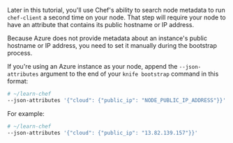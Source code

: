 Later in this tutorial, you'll use Chef's ability to search node metadata to run `chef-client` a second time on your node. That step will require your node to have an attribute that contains its public hostname or IP address.

Because Azure does not provide metadata about an instance's public hostname or IP address, you need to set it manually during the bootstrap process.

If you're using an Azure instance as your node, append the `--json-attributes` argument to the end of your `knife bootstrap` command in this format:

```bash
# ~/learn-chef
--json-attributes '{"cloud": {"public_ip": "NODE_PUBLIC_IP_ADDRESS"}}'
```

For example:

```bash
# ~/learn-chef
--json-attributes '{"cloud": {"public_ip": "13.82.139.157"}}'
```
